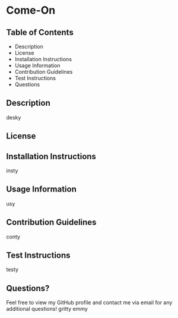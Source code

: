
# Come-On

## Table of Contents
* Description
* License
* Installation Instructions
* Usage Information
* Contribution Guidelines
* Test Instructions
* Questions
    
## Description
desky

## License


## Installation Instructions
insty

## Usage Information
usy

## Contribution Guidelines
conty

## Test Instructions
testy

## Questions?
Feel free to view my GitHub profile and contact me via email for any additional questions!
gritty
emmy
    